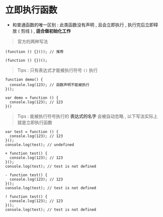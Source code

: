 # 立即执行函数

- 和普通函数的唯一区别 : 此类函数没有声明 , 且会立即执行 , 执行完后立即释放 ( 剪线 ) , **适合做初始化工作**

> 官方的两种写法

```
(function () {}()); // 推荐
```
```
(function () {})();
```

> Tips : 只有表达式才能被执行符号 ```()``` 执行

```
function demo() {
  console.log(123); // 函数声明不能被执行
}();
```
```
var demo = function () {
  console.log(123); // 123
}()
```

> Tips : 能被执行符号执行的 **表达式的名字** 会被自动忽略 , 以下写法实际上就是立即执行函数

```
var test = function () {
  console.log(123); // 123
}();
console.log(test); // undefined
```
```
+ function test() {
  console.log(123); // 123
}();
console.log(test); // test is not defined
```
```
- function test() {
  console.log(123); // 123
}();
console.log(test); // test is not defined
```
```
! function test() {
  console.log(123); // 123
}();
console.log(test); // test is not defined
```
